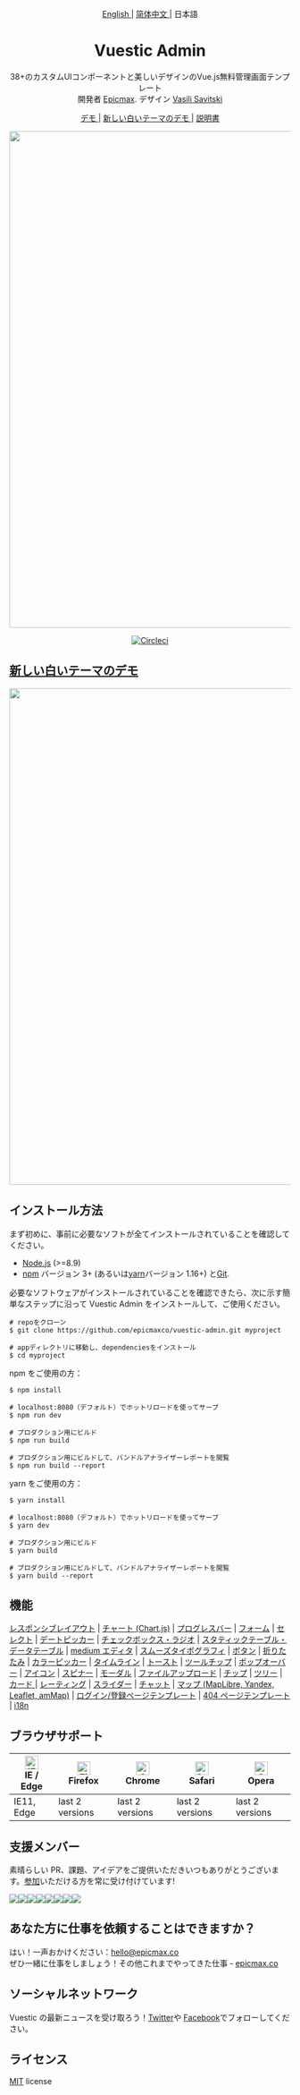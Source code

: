 <p align="center">
  <a href="./README.md"> English </a> | <a href="./README.zh-CN.md"> 简体中文 </a> | 日本語
</p>

<h1 align="center"> Vuestic Admin </h1>

<p align="center">
  38+のカスタムUIコンポーネントと美しいデザインのVue.js無料管理画面テンプレート</br>
  開発者  <a href="https://epicmax.co">Epicmax</a>.
  デザイン <a href="#">Vasili Savitski</a>
</p>

<p align="center">
  <a href="https://admin.vuestic.dev"> デモ </a> | <a href="[THEME_URL]"> 新しい白いテーマのデモ </a> | <a href="https://github.com/epicmaxco/vuestic-admin/wiki"> 説明書 </a>
</p>

<p align="center">
  <a href="https://admin.vuestic.dev" target="_blank">
    <img src="https://i.imgur.com/RMchKNW.jpg" align="center" width="888px"/>
  </a>
</p>

<p align="center">
  <a href="https://circleci.com/gh/epicmaxco/vuestic-admin">
    <img src="https://img.shields.io/circleci/build/github/epicmaxco/vuestic-admin/master" alt="Circleci">
  </a>
</p>

<h2>
  <a href="[THEME_URL]" target="_blank">
    新しい白いテーマのデモ
  </a>
</h2>

<p align="center">
  <a href="[THEME_URL]" target="_blank">
    <img src="https://i.imgur.com/DnFcrjD.png" align="center" width="888px"/>
  </a>
</p>

## インストール方法

まず初めに、事前に必要なソフトが全てインストールされていることを確認してください。

- [Node.js](https://nodejs.org/en/) (>=8.9)
- [npm](https://www.npmjs.com/get-npm) バージョン 3+ (あるいは[yarn](https://yarnpkg.com/lang/en/docs/install/#mac-stable)バージョン 1.16+) と[Git](https://git-scm.com/).

必要なソフトウェアがインストールされていることを確認できたら、次に示す簡単なステップに沿って Vuestic Admin をインストールして、ご使用ください。

```
# repoをクローン
$ git clone https://github.com/epicmaxco/vuestic-admin.git myproject

# appディレクトリに移動し、dependenciesをインストール
$ cd myproject

```

npm をご使用の方：

```
$ npm install

# localhost:8080（デフォルト）でホットリロードを使ってサーブ
$ npm run dev

# プロダクション用にビルド
$ npm run build

# プロダクション用にビルドして、バンドルアナライザーレポートを閲覧
$ npm run build --report
```

yarn をご使用の方：

```
$ yarn install

# localhost:8080（デフォルト）でホットリロードを使ってサーブ
$ yarn dev

# プロダクション用にビルド
$ yarn build

# プロダクション用にビルドして、バンドルアナライザーレポートを閲覧
$ yarn build --report
```

## 機能

[レスポンシブレイアウト](https://admin.vuestic.dev/#/admin/dashboard) |
[チャート (Chart.js)](https://admin.vuestic.dev/#/admin/statistics/charts) |
[プログレスバー](https://admin.vuestic.dev/#/admin/statistics/progress-bars) |
[フォーム](https://admin.vuestic.dev/#/admin/forms/form-elements) |
[セレクト](https://admin.vuestic.dev/#/admin/forms/form-elements) |
[デートピッカー](https://admin.vuestic.dev/#/admin/forms/form-elements) |
[チェックボックス・ラジオ](https://admin.vuestic.dev/#/admin/forms/form-elements) |
[スタティックテーブル・データテーブル](https://admin.vuestic.dev/#/admin/tables/data) |
[medium エディタ](https://admin.vuestic.dev/#/admin/forms/medium-editor) |
[スムーズタイポグラフィ](https://admin.vuestic.dev/#/admin/ui/typography) |
[ボタン](https://admin.vuestic.dev/#/admin/ui/buttons) |
[折りたたみ](https://admin.vuestic.dev/#/admin/ui/collapses) |
[カラーピッカー](https://admin.vuestic.dev/#/admin/ui/color-pickers) |
[タイムライン](https://admin.vuestic.dev/#/admin/ui/timelines) |
[トースト](https://admin.vuestic.dev/#/admin/ui/notifications) |
[ツールチップ](https://admin.vuestic.dev/#/admin/ui/popovers) |
[ポップオーバー](https://admin.vuestic.dev/#/admin/ui/popovers) |
[アイコン](https://admin.vuestic.dev/#/admin/ui/icons/) |
[スピナー](https://admin.vuestic.dev/#/admin/ui/spinners) |
[モーダル](https://admin.vuestic.dev/#/admin/ui/modals) |
[ファイルアップロード](https://admin.vuestic.dev/#/admin/ui/file-upload) |
[チップ](https://admin.vuestic.dev/#/admin/ui/chips) |
[ツリー](https://admin.vuestic.dev/#/admin/ui/tree-view) |
[カード ](https://admin.vuestic.dev/#/admin/ui/cards) |
[レーティング](https://admin.vuestic.dev/#/admin/ui/rating) |
[スライダー](https://admin.vuestic.dev/#/admin/ui/sliders) |
[チャット](https://admin.vuestic.dev/#/admin/ui/chat) |
[マップ (MapLibre, Yandex, Leaflet, amMap)](https://admin.vuestic.dev/#/admin/maps/maplibre-maps) |
[ログイン/登録ページテンプレート](https://admin.vuestic.dev/#/auth/login) |
[404 ページテンプレート](https://admin.vuestic.dev/#/admin/pages/404) |
[i18n](https://admin.vuestic.dev/#/admin/dashboard)

## ブラウザサポート

| [<img src="https://raw.githubusercontent.com/alrra/browser-logos/master/src/edge/edge_48x48.png" alt="IE / Edge" width="24px" height="24px" />](http://godban.github.io/browsers-support-badges/)</br>IE / Edge | [<img src="https://raw.githubusercontent.com/alrra/browser-logos/master/src/firefox/firefox_48x48.png" alt="Firefox" width="24px" height="24px" />](http://godban.github.io/browsers-support-badges/)</br>Firefox | [<img src="https://raw.githubusercontent.com/alrra/browser-logos/master/src/chrome/chrome_48x48.png" alt="Chrome" width="24px" height="24px" />](http://godban.github.io/browsers-support-badges/)</br>Chrome | [<img src="https://raw.githubusercontent.com/alrra/browser-logos/master/src/safari/safari_48x48.png" alt="Safari" width="24px" height="24px" />](http://godban.github.io/browsers-support-badges/)</br>Safari | [<img src="https://raw.githubusercontent.com/alrra/browser-logos/master/src/opera/opera_48x48.png" alt="Opera" width="24px" height="24px" />](http://godban.github.io/browsers-support-badges/)</br>Opera |
| --------------------------------------------------------------------------------------------------------------------------------------------------------------------------------------------------------------- | ----------------------------------------------------------------------------------------------------------------------------------------------------------------------------------------------------------------- | ------------------------------------------------------------------------------------------------------------------------------------------------------------------------------------------------------------- | ------------------------------------------------------------------------------------------------------------------------------------------------------------------------------------------------------------- | --------------------------------------------------------------------------------------------------------------------------------------------------------------------------------------------------------- |
| IE11, Edge                                                                                                                                                                                                      | last 2 versions                                                                                                                                                                                                   | last 2 versions                                                                                                                                                                                               | last 2 versions                                                                                                                                                                                               | last 2 versions                                                                                                                                                                                           |

## 支援メンバー

素晴らしい PR、課題、アイデアをご提供いただきいつもありがとうございます。[参加](https://github.com/epicmaxco/vuestic-admin/blob/master/.github/CONTRIBUTING.md)いただける方を常に受け付けています!

[![](https://sourcerer.io/fame/smartapant/epicmaxco/vuestic-admin/images/0)](https://sourcerer.io/fame/smartapant/epicmaxco/vuestic-admin/links/0)[![](https://sourcerer.io/fame/smartapant/epicmaxco/vuestic-admin/images/1)](https://sourcerer.io/fame/smartapant/epicmaxco/vuestic-admin/links/1)[![](https://sourcerer.io/fame/smartapant/epicmaxco/vuestic-admin/images/2)](https://sourcerer.io/fame/smartapant/epicmaxco/vuestic-admin/links/2)[![](https://sourcerer.io/fame/smartapant/epicmaxco/vuestic-admin/images/3)](https://sourcerer.io/fame/smartapant/epicmaxco/vuestic-admin/links/3)[![](https://sourcerer.io/fame/smartapant/epicmaxco/vuestic-admin/images/4)](https://sourcerer.io/fame/smartapant/epicmaxco/vuestic-admin/links/4)[![](https://sourcerer.io/fame/smartapant/epicmaxco/vuestic-admin/images/5)](https://sourcerer.io/fame/smartapant/epicmaxco/vuestic-admin/links/5)[![](https://sourcerer.io/fame/smartapant/epicmaxco/vuestic-admin/images/6)](https://sourcerer.io/fame/smartapant/epicmaxco/vuestic-admin/links/6)[![](https://sourcerer.io/fame/smartapant/epicmaxco/vuestic-admin/images/7)](https://sourcerer.io/fame/smartapant/epicmaxco/vuestic-admin/links/7)

## あなた方に仕事を依頼することはできますか？

はい！一声おかけください：[hello@epicmax.co](mailto:hello@epicmax.co) </br>
ぜひ一緒に仕事をしましょう！その他これまでやってきた仕事 - [epicmax.co](https://epicmax.co)

## ソーシャルネットワーク

Vuestic の最新ニュースを受け取ろう！[Twitter](https://twitter.com/epicmaxco)や [Facebook](https://facebook.com/epicmaxco)でフォローしてください。

## ライセンス

[MIT](https://github.com/epicmaxco/vuestic-admin/blob/master/LICENSE) license
